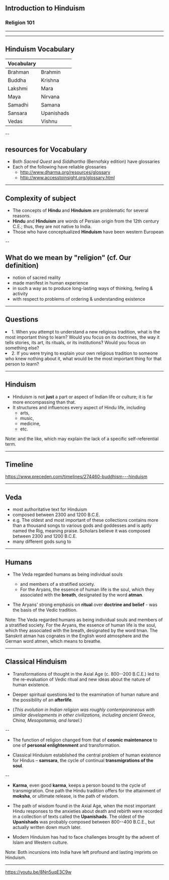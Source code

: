 ## Introduction to Hinduism

### Religion 101

---


<section data-background="http://drive.google.com/uc?id=0B8ezT0-tUjVZRkVjUlFBTHIwdlk"     data-background-size="600px" style="color:red" >
</section>



---

## Hinduism Vocabulary

| Vocabulary |   |
|---------|-------|
| Brahman | Brahmin |
| Buddha | Krishna |
| Lakshmi | Mara |
| Maya | Nirvana |
| Samadhi | Samana |
| Sansara | Upanishads |
| Vedas | Vishnu |

--

## resources for Vocabulary ##

- Both *Sacred Quest* and *Siddhartha* (Bernofsky edition) have glossaries
- Each of the following have reliable glossaries
    - http://www.dharma.org/resources/glossary
    - http://www.accesstoinsight.org/glossary.html

---

## Complexity of subject

- The concepts of **Hindu** and **Hinduism** are problematic for several reasons. 
- **Hindu** and **Hinduism** are words of Persian origin from the 12th century C.E.; thus, they are not native to India.
- Those who have conceptualized **Hinduism** have been western European

--

## What do we mean by "religion" (cf. Our definition)


- notion of sacred reality
- made manifest in human experience
- in such a way as to produce long-lasting ways of thinking, feeling & activity
- with respect to problems of ordering & understanding existence


---

## Questions

<li class="fragment">1.  When you attempt to understand a new religious tradition, what is the most important thing to learn? Would you focus on its doctrines, the way it tells stories, its art, its rituals, or its institutions? Would you focus on something else? </li>


<li class="fragment">2.  If you were trying to explain your own religious tradition to someone who knew nothing about it, what would be the most important thing for that person to learn? </li>

---

## Hinduism 

- Hinduism is not **just** a part or aspect of Indian life or culture; it is far more encompassing than that. 
- It structures and influences every aspect of Hindu life, including 
	- arts, 
	- music, 
	- medicine, 
	- etc.

Note:
and the like, which may explain the lack of a specific self-referential term.


---

## Timeline

<https://www.preceden.com/timelines/274460-buddhism---hinduism>

---

## Veda

- most authoritative text for Hinduism
- composed between 2300 and 1200 B.C.E.
- e.g. The oldest and most important of these collections contains more than a thousand songs to various gods and goddesses and is aptly named the Rig, meaning praise. Scholars believe it was composed between 2300 and 1200 B.C.E.
- many different gods sung to

---

##  Humans
- The Veda regarded humans as being individual souls 
	- and members of a stratified society. 
	- For the Aryans, the essence of human life is the soul, which they associated with the **breath**, designated by the word **atman**. 
  
- The Aryans' strong emphasis on **ritual** over **doctrine and belief** - was the basis of the Vedic tradition.

Note:
The Veda regarded humans as being individual souls and members of a stratified society. For the Aryans, the essence of human life is the soul, which they associated with the breath, designated by the word tman. The Sanskrit atman has cognates in the English word atmosphere and the German word atmen, which means to breathe. 

---

## Classical Hinduism

- Transformations of thought in the Axial Age (c. 800--200 B.C.E.) led to the re-evaluation of Vedic ritual and new ideas about the nature of human existence.

- Deeper spiritual questions led to the examination of human nature and the possibility of an **afterlife**. 
- (*This evolution in Indian religion was roughly contemporaneous with similar developments in other civilizations, including ancient Greece, China, Mesopotamia, and Israel.*)

--


- The function of religion changed from that of **cosmic maintenance** to one of **personal enlightenment** and transformation.

- Classical Hinduism established the central problem of human existence for Hindus &#x2013; **samsara**, the cycle of continual **transmigrations of the soul**.


--

- **Karma**, even good **karma**, keeps a person bound to the cycle of transmigration. One path the Hindu tradition offers for the attainment of **moksha**, or ultimate release, is the path of wisdom.

- The path of wisdom found in the Axial Age, when the most important Hindu responses to the anxieties about death and rebirth were recorded in a collection of texts called the **Upanishads**. The oldest of the **Upanishads** was probably composed between 800--400 B.C.E., but actually written down much later.

- Modern Hinduism has had to face challenges brought by the advent of Islam and Western culture. 
 
Note:
Both incursions into India have left profound and lasting imprints on Hinduism.

---

<https://youtu.be/8Nn5uqE3C9w>

